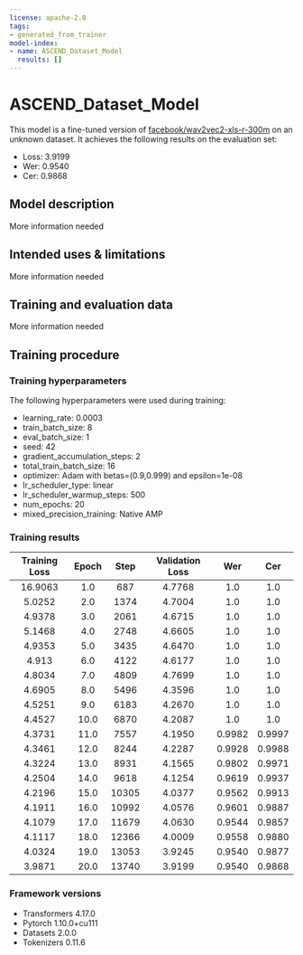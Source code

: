 ```yaml
---
license: apache-2.0
tags:
- generated_from_trainer
model-index:
- name: ASCEND_Dataset_Model
  results: []
---
```


<!-- This model card has been generated automatically according to the information the Trainer had access to. You
should probably proofread and complete it, then remove this comment. -->

# ASCEND_Dataset_Model

This model is a fine-tuned version of [facebook/wav2vec2-xls-r-300m](https://huggingface.co/facebook/wav2vec2-xls-r-300m) on an unknown dataset.
It achieves the following results on the evaluation set:
- Loss: 3.9199
- Wer: 0.9540
- Cer: 0.9868

## Model description

More information needed

## Intended uses & limitations

More information needed

## Training and evaluation data

More information needed

## Training procedure

### Training hyperparameters

The following hyperparameters were used during training:
- learning_rate: 0.0003
- train_batch_size: 8
- eval_batch_size: 1
- seed: 42
- gradient_accumulation_steps: 2
- total_train_batch_size: 16
- optimizer: Adam with betas=(0.9,0.999) and epsilon=1e-08
- lr_scheduler_type: linear
- lr_scheduler_warmup_steps: 500
- num_epochs: 20
- mixed_precision_training: Native AMP

### Training results

| Training Loss | Epoch | Step  | Validation Loss | Wer    | Cer    |
|:-------------:|:-----:|:-----:|:---------------:|:------:|:------:|
| 16.9063       | 1.0   | 687   | 4.7768          | 1.0    | 1.0    |
| 5.0252        | 2.0   | 1374  | 4.7004          | 1.0    | 1.0    |
| 4.9378        | 3.0   | 2061  | 4.6715          | 1.0    | 1.0    |
| 5.1468        | 4.0   | 2748  | 4.6605          | 1.0    | 1.0    |
| 4.9353        | 5.0   | 3435  | 4.6470          | 1.0    | 1.0    |
| 4.913         | 6.0   | 4122  | 4.6177          | 1.0    | 1.0    |
| 4.8034        | 7.0   | 4809  | 4.7699          | 1.0    | 1.0    |
| 4.6905        | 8.0   | 5496  | 4.3596          | 1.0    | 1.0    |
| 4.5251        | 9.0   | 6183  | 4.2670          | 1.0    | 1.0    |
| 4.4527        | 10.0  | 6870  | 4.2087          | 1.0    | 1.0    |
| 4.3731        | 11.0  | 7557  | 4.1950          | 0.9982 | 0.9997 |
| 4.3461        | 12.0  | 8244  | 4.2287          | 0.9928 | 0.9988 |
| 4.3224        | 13.0  | 8931  | 4.1565          | 0.9802 | 0.9971 |
| 4.2504        | 14.0  | 9618  | 4.1254          | 0.9619 | 0.9937 |
| 4.2196        | 15.0  | 10305 | 4.0377          | 0.9562 | 0.9913 |
| 4.1911        | 16.0  | 10992 | 4.0576          | 0.9601 | 0.9887 |
| 4.1079        | 17.0  | 11679 | 4.0630          | 0.9544 | 0.9857 |
| 4.1117        | 18.0  | 12366 | 4.0009          | 0.9558 | 0.9880 |
| 4.0324        | 19.0  | 13053 | 3.9245          | 0.9540 | 0.9877 |
| 3.9871        | 20.0  | 13740 | 3.9199          | 0.9540 | 0.9868 |


### Framework versions

- Transformers 4.17.0
- Pytorch 1.10.0+cu111
- Datasets 2.0.0
- Tokenizers 0.11.6
